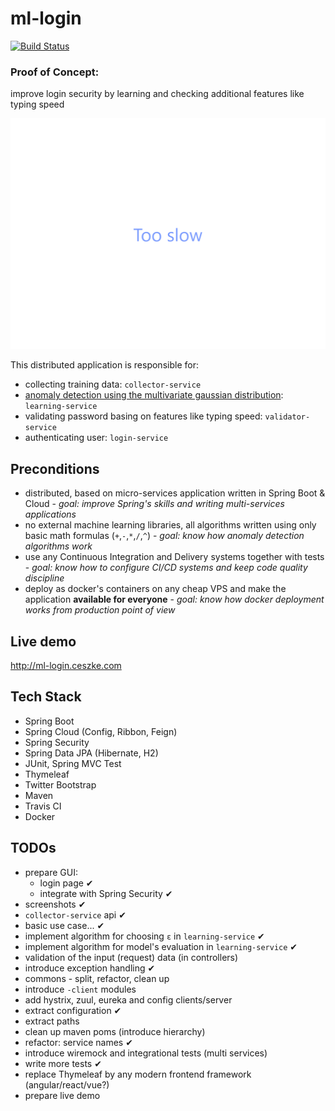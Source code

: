 # ml-login
 [![Build Status](https://travis-ci.org/tomekceszke/ml-login.svg?branch=master)](https://travis-ci.org/tomekceszke/ml-login)
### Proof of Concept: 
improve login security by learning and checking additional features like typing speed
 
![demo](doc/img/demo.gif)

This distributed application is responsible for:
* collecting training data: `collector-service`
* [anomaly detection using the multivariate gaussian distribution](https://www.coursera.org/lecture/machine-learning/anomaly-detection-using-the-multivariate-gaussian-distribution-DnNr9): `learning-service`
* validating password basing on features like typing speed: `validator-service`
* authenticating user: `login-service`
  
## Preconditions
- distributed, based on micro-services application written in Spring Boot & Cloud - _goal: improve Spring's skills and writing multi-services applications_
- no external machine learning libraries, all algorithms written using only basic math formulas (`+`,`-`,`*`,`/`,`^`) - _goal: know how anomaly detection algorithms work_   
- use any Continuous Integration and Delivery systems together with tests - _goal: know how to configure CI/CD systems and keep code quality discipline_
- deploy as docker's containers on any cheap VPS and make the application **available for everyone** - _goal: know how docker deployment works from production point of view_  

## Live demo
http://ml-login.ceszke.com

## Tech Stack
- Spring Boot
- Spring Cloud (Config, Ribbon, Feign)
- Spring Security
- Spring Data JPA (Hibernate, H2)
- JUnit, Spring MVC Test
- Thymeleaf
- Twitter Bootstrap
- Maven
- Travis CI
- Docker

## TODOs
- prepare GUI:
    - login page ✔
    - integrate with Spring Security ✔
- screenshots ✔  
- `collector-service` api ✔
- basic use case... ✔
- implement algorithm for choosing `ε` in `learning-service` ✔
- implement algorithm for model's evaluation in `learning-service`  ✔  
- validation of the input (request) data (in controllers)
- introduce exception handling ✔
- commons - split, refactor, clean up    
- introduce `-client` modules
- add hystrix, zuul, eureka and config clients/server
- extract configuration ✔
- extract paths
- clean up maven poms (introduce hierarchy)    
- refactor: service names ✔
- introduce wiremock and integrational tests (multi services)
- write more tests ✔
- replace Thymeleaf by any modern frontend framework (angular/react/vue?)
- prepare live demo    
    
    